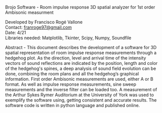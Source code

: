 Brojo Software - Room impulse response 3D spatial analyzer for 1st order Ambisonic measurment

Developed by Francisco Rogé Vallone                              
Contact: franroge97@gmail.com                                    
Date: 4/21                                                       
Libraries needed: Matplotlib, Tkinter, Scipy, Numpy, Soundfile

Abstract - This document describes the development of a software for 3D spatial representation of room impulse response measurements through a hedgehog plot.  As the direction, level and arrival time of the intensity vectors of sound reflections are indicated by the position, length and color of the hedgehog's spines, a deep analysis of sound field evolution can be done, combining the room plans and all the hedgehog’s graphical information. First order Ambisonic measurements are used, either A or B format. As well as impulse response measurements, sine sweep measurements and the inverse filter can be loaded too. A measurement of the Arthur Sykes Rymer Auditorium at the University of York was used to exemplify the software using, getting consistent and accurate results. The software code is written in python language and published online.
